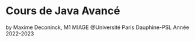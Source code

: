 # Cours de Java Avancé
by Maxime Deconinck,
M1 MIAGE @Université Paris Dauphine-PSL
Année 2022-2023
